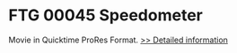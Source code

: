 # FTG 00045 Speedometer
Movie in Quicktime ProRes Format.
[>> Detailed information](https://secure.shareit.com/shareit/product.html?productid=300618427&affiliateid=200057808)